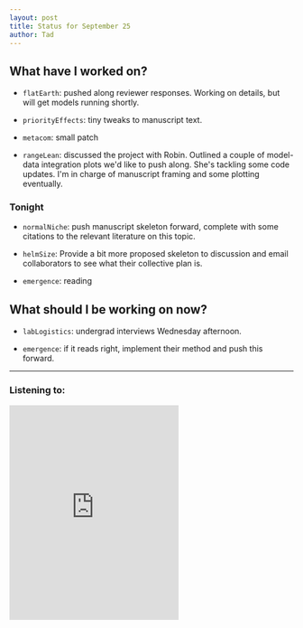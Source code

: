 ```yaml
---
layout: post 
title: Status for September 25 
author: Tad
---
```


 
## What have I worked on?
 
* `flatEarth`: pushed along reviewer responses. Working on details, but will get models running shortly. 

* `priorityEffects`: tiny tweaks to manuscript text. 

* `metacom`: small patch

* `rangeLean`: discussed the project with Robin. Outlined a couple of model-data integration plots we'd like to push along. She's tackling some code updates. I'm in charge of manuscript framing and some plotting eventually. 




### Tonight

* `normalNiche`: push manuscript skeleton forward, complete with some citations to the relevant literature on this topic. 

* `helmSize`: Provide a bit more proposed skeleton to discussion and email collaborators to see what their collective plan is. 

* `emergence`: reading




## What should I be working on now? 


* `labLogistics`: undergrad interviews Wednesday afternoon. 

* `emergence`: if it reads right, implement their method and push this forward. 


 
 
 
 
--- 
 
### Listening to: 

<iframe src='https://embed.spotify.com/?uri=spotify%3Atrack%3A4hYYfbcGv2qOduYUxAbg06' width='300' height='380' frameborder='0' allowtransparency='true'></iframe> 

<i class='fa fa-code' style='color:pink'></i> 
